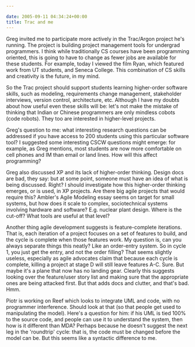 ```yaml
---

date: 2005-09-11 04:34:24+00:00
title: Trac and me
---
```


Greg invited me to participate more actively in the Trac/Argon project he's running.  The project is building project management tools for undergrad programmers.  I think while traditionally CS courses have been programming oriented, this is going to have to change as fewer jobs are available for these students.  For example, today I viewed the film Ryan, which featured work from UT students, and Seneca College.  This combination of CS skills and creativity is the future, in my mind.

So the Trac project should support students learning higher-order software skills, such as modeling, requirements change management, stakeholder interviews, version control, architecture, etc.  Although I have my doubts about how useful even these skills will be: let's not make the mistake of thinking that Indian or Chinese programmers are only mindless cobots (code robots).  They too are interested in higher-level projects.

Greg's question to me: what interesting research questions can be addressed if you have access to 200 students using this particular software tool?  I suggested some interesting CSCW questions might emerge: for example, as Greg mentions, most students are now more comfortable on cell phones and IM than email or land lines.  How will this affect programming?

Greg also discussed XP and its lack of higher-order thinking.  Design docs are bad, they say: but at some point, someone must have an idea of what is being discussed. Right?  I should investigate how this higher-order thinking emerges, or is used, in XP projects. Are there big agile projects that would require this?  Ambler's Agile Modeling essay seems on target for small systems, but how does it scale to complex, sociotechnical systems involving hardware and software?  E.g. nuclear plant design.  Where is the cut-off?  What tools are useful at that level?

Another thing agile development suggests is feature-complete iterations.  That is, each iteration of a project focuses on a set of features to build, and the cycle is complete when those features work.  My question is, can you always separate things this neatly?  Like an order-entry system.  So in cycle 1, you just get the entry, and not the order filling?  That seems slightly useless, especially as agile advocates claim that because each cycle is complete, killing a project at stage D will still leave features A-C.  Sure.  But maybe it's a plane that now has no landing gear.  Clearly this suggests looking over the feature/user story list and making sure that the appropriate ones are being attacked first.  But that adds docs and clutter, and that's bad.  Hmm.

Piotr is working on Reef which looks to integrate UML and code, with no programmer interference.  Should look at that (so that people get used to manipulating the model).  Here's a question for him: if his UML is tied 100% to the source code, and people can use it to understand the system, then how is it different than MDA?  Perhaps because he doesn't suggest the next leg in the 'roundtrip' cycle: that is, the code must be changed before the model can be.  But this seems like a syntactic difference to me.
